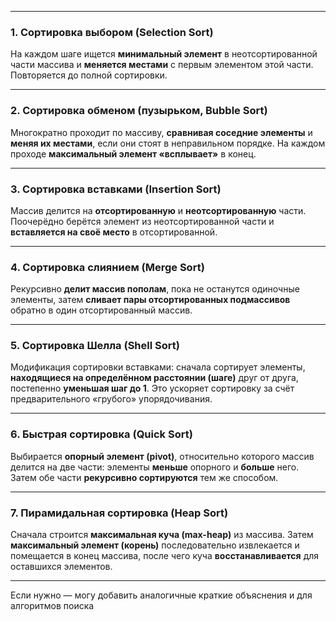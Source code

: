 

---

### 1. **Сортировка выбором (Selection Sort)**  
На каждом шаге ищется **минимальный элемент** в неотсортированной части массива и **меняется местами** с первым элементом этой части. Повторяется до полной сортировки.

---

### 2. **Сортировка обменом (пузырьком, Bubble Sort)**  
Многократно проходит по массиву, **сравнивая соседние элементы** и **меняя их местами**, если они стоят в неправильном порядке. На каждом проходе **максимальный элемент «всплывает»** в конец.

---

### 3. **Сортировка вставками (Insertion Sort)**  
Массив делится на **отсортированную** и **неотсортированную** части. Поочерёдно берётся элемент из неотсортированной части и **вставляется на своё место** в отсортированной.

---

### 4. **Сортировка слиянием (Merge Sort)**  
Рекурсивно **делит массив пополам**, пока не останутся одиночные элементы, затем **сливает пары отсортированных подмассивов** обратно в один отсортированный массив.

---

### 5. **Сортировка Шелла (Shell Sort)**  
Модификация сортировки вставками: сначала сортирует элементы, **находящиеся на определённом расстоянии (шаге)** друг от друга, постепенно **уменьшая шаг до 1**. Это ускоряет сортировку за счёт предварительного «грубого» упорядочивания.

---

### 6. **Быстрая сортировка (Quick Sort)**  
Выбирается **опорный элемент (pivot)**, относительно которого массив делится на две части: элементы **меньше** опорного и **больше** него. Затем обе части **рекурсивно сортируются** тем же способом.

---

### 7. **Пирамидальная сортировка (Heap Sort)**  
Сначала строится **максимальная куча (max-heap)** из массива. Затем **максимальный элемент (корень)** последовательно извлекается и помещается в конец массива, после чего куча **восстанавливается** для оставшихся элементов.

---

Если нужно — могу добавить аналогичные краткие объяснения и для алгоритмов поиска
